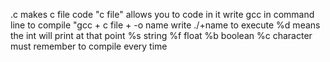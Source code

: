 .c makes c file
code "c file" allows you to code in it
write gcc in command line to compile "gcc + c file + -o name
write ./+name to execute
%d means the int will print at that point
%s string
%f float
%b boolean
%c character
must remember to compile every time